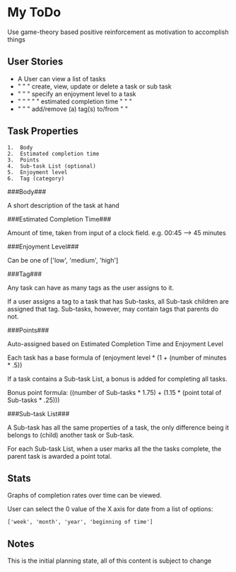 My ToDo
====

Use game-theory based positive reinforcement as motivation to accomplish things

User Stories
----

* A User can view a list of tasks
* " "    "   create, view, update or delete a task or sub task
* " "    "   specify an enjoyment level to a task
* " "    "   "       "  estimated completion time " " "
* " "    "   add/remove (a) tag(s) to/from " "

Task Properties
----

    1.  Body
    2.  Estimated completion time
    3.  Points
    4.  Sub-task List (optional)
    5.  Enjoyment level
    6.  Tag (category)

###Body###

A short description of the task at hand

###Estimated Completion Time###

Amount of time, taken from input of a clock field. e.g. 00:45 --> 45 minutes

###Enjoyment Level###

Can be one of ['low', 'medium', 'high']

###Tag###

Any task can have as many tags as the user assigns to it.

If a user assigns a tag to a task that has Sub-tasks, all Sub-task children are
assigned that tag.  Sub-tasks, however, may contain tags that parents do not.

###Points###

Auto-assigned based on Estimated Completion Time and Enjoyment Level

Each task has a base formula of (enjoyment level * (1 + (number of minutes * .5))

If a task contains a Sub-task List, a bonus is added for completing all tasks.

Bonus point formula: ((number of Sub-tasks * 1.75) + (1.15 * (point total of Sub-tasks * .25)))

###Sub-task List###

A Sub-task has all the same properties of a task, the only difference being
it belongs to (child) another task or Sub-task.

For each Sub-task List, when a user marks all the the tasks complete, the parent
task is awarded a point total.

Stats
----

Graphs of completion rates over time can be viewed.

User can select the 0 value of the X axis for date from a list of options:

    ['week', 'month', 'year', 'beginning of time']

Notes
----

This is the initial planning state, all of this content is subject to change

